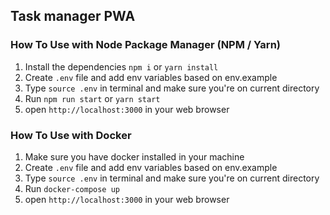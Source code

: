## Task manager PWA

### How To Use with Node Package Manager (NPM / Yarn)

1. Install the dependencies `npm i` or `yarn install`
2. Create `.env` file and add env variables based on env.example
3. Type `source .env` in terminal and make sure you're on current directory
4. Run `npm run start` or `yarn start`
5. open `http://localhost:3000` in your web browser

### How To Use with Docker

1. Make sure you have docker installed in your machine
2. Create `.env` file and add env variables based on env.example
3. Type `source .env` in terminal and make sure you're on current directory
4. Run `docker-compose up`
5. open `http://localhost:3000` in your web browser
